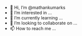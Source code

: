 - 👋 Hi, I’m @mathankumarks
- 👀 I’m interested in ...
- 🌱 I’m currently learning ...
- 💞️ I’m looking to collaborate on ...
- 📫 How to reach me ...

<!---
mathankumarks/mathankumarks is a ✨ special ✨ repository because its `README.md` (this file) appears on your GitHub profile.
You can click the Preview link to take a look at your changes.
--->
